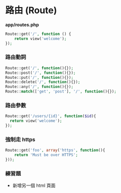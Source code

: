 # 路由 (Route)

**app/routes.php**

```php
Route::get('/', function () {
    return view('welcome');
});
```

<!-- 示範換成 /example -->

<!--
```php
Route::get('/api/article', function(){
    return 'article post';
});
```
-->

### 路由動詞

```php
Route::get('/', function(){});
Route::post('/', function(){});
Route::put('/', function(){});
Route::delete('/', function(){});
Route::any('/', function(){});
Route::match(['get', 'post'], '/', function(){});
```

### 路由參數

```php
Route::get('/users/{id}', function($id){
  return view('welcome');
});
```

### 強制走 https

```php
Route::get('foo', array('https', function(){
    return 'Must be over HTTPS';
}));
```

### 練習題

*  新增另一個 html 頁面